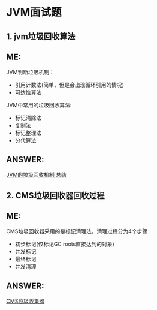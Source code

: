 # JVM面试题
## 1. jvm垃圾回收算法  

ME:  
---  
JVM判断垃圾机制：  
+ 引用计数法(简单，但是会出现循环引用的情况)
+ 可达性算法

JVM中常用的垃圾回收算法:  
+ 标记清除法  
+ 复制法  
+ 标记整理法  
+ 分代算法  

ANSWER:  
---  
[JVM的垃圾回收机制 总结](https://www.cnblogs.com/aspirant/p/8662690.html)  

## 2. CMS垃圾回收器回收过程  

ME:  
---  
CMS垃圾回收器采用的是标记清理法，清理过程分为4个步骤：
+ 初步标记(仅标记GC roots直接达到的对象)
+ 并发标记  
+ 最终标记  
+ 并发清理  

ANSWER:  
---  
[CMS垃圾收集器](https://www.jianshu.com/p/86e358afdf17)  